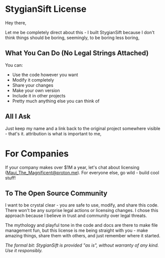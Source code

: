 # StygianSift License

Hey there,

Let me be completely direct about this - I built StygianSift because I don't think things should be boring, seemingly, to be boring less boring,

## What You Can Do (No Legal Strings Attached)
You can:
- Use the code however you want
- Modify it completely
- Share your changes
- Make your own version
- Include it in other projects
- Pretty much anything else you can think of

## All I Ask
Just keep my name and a link back to the original project somewhere visible - that's it. attribution is what is important to me, 

# For Companies
If your company makes over $1M a year, let's chat about licensing (Maui_The_Magnificent@proton.me). For everyone else, go wild - build cool stuff!

## To The Open Source Community
I want to be crystal clear - you are safe to use, modify, and share this code. There won't be any surprise legal actions or licensing changes. I chose this approach because I believe in trust and community over legal threats.

The mythology and playful tone in the code and docs are there to make file management fun, but this license is me being straight with you - make amazing things, share them with others, and just remember where it started.

*The formal bit: StygianSift is provided "as is", without warranty of any kind. Use it responsibly.*
